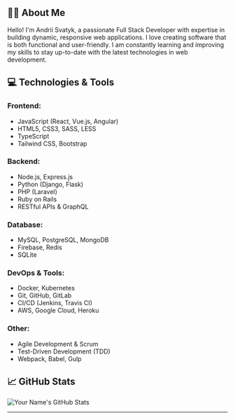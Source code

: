 ## 👨‍💻 About Me
Hello! I'm Andrii Svatyk, a passionate Full Stack Developer with expertise in building dynamic, responsive web applications. I love creating software that is both functional and user-friendly. I am constantly learning and improving my skills to stay up-to-date with the latest technologies in web development.

## 💻 Technologies & Tools

### Frontend:
- JavaScript (React, Vue.js, Angular)
- HTML5, CSS3, SASS, LESS
- TypeScript
- Tailwind CSS, Bootstrap

### Backend:
- Node.js, Express.js
- Python (Django, Flask)
- PHP (Laravel)
- Ruby on Rails
- RESTful APIs & GraphQL

### Database:
- MySQL, PostgreSQL, MongoDB
- Firebase, Redis
- SQLite

### DevOps & Tools:
- Docker, Kubernetes
- Git, GitHub, GitLab
- CI/CD (Jenkins, Travis CI)
- AWS, Google Cloud, Heroku

### Other:
- Agile Development & Scrum
- Test-Driven Development (TDD)
- Webpack, Babel, Gulp

## 📈 GitHub Stats

![Your Name's GitHub Stats](https://github-readme-stats.vercel.app/api?username=AndriiSvatyk&show_icons=true&hide_title=true&count_private=true&hide=prs)

---
